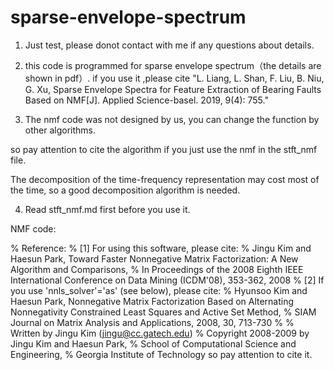 # sparse-envelope-spectrum
1. Just test, please donot contact with me if any questions about details.

2. this code is programmed for sparse envelope spectrum（the details are shown in pdf）. if you use it
 ,please cite   "L. Liang, L. Shan, F. Liu, B. Niu, G. Xu, Sparse Envelope  Spectra
 for Feature Extraction of Bearing Faults Based on NMF[J]. Applied
 Science-basel. 2019, 9(4): 755."

3. The nmf code was not designed by us, you can change the function by other algorithms.

so pay attention to cite the algorithm if you just use the nmf in the stft_nmf file.

The decomposition of the time-frequency representation may cost most of the time, so a good decomposition algorithm is needed.


4. Read stft_nmf.md first before you use it.



NMF code: 

% Reference:
%  [1] For using this software, please cite:
%          Jingu Kim and Haesun Park, Toward Faster Nonnegative Matrix Factorization: A New Algorithm and Comparisons,
%                 In Proceedings of the 2008 Eighth IEEE International Conference on Data Mining (ICDM'08), 353-362, 2008
%  [2] If you use 'nnls_solver'='as' (see below), please cite:
%          Hyunsoo Kim and Haesun Park, Nonnegative Matrix Factorization Based on Alternating Nonnegativity Constrained Least Squares and Active Set Method,
%                 SIAM Journal on Matrix Analysis and Applications, 2008, 30, 713-730
%
% Written by Jingu Kim (jingu@cc.gatech.edu)
% Copyright 2008-2009 by Jingu Kim and Haesun Park,
%                        School of Computational Science and Engineering,
%                        Georgia Institute of Technology
so pay attention to cite it.



